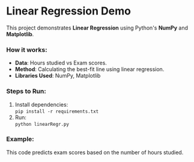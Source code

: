 # Linear Regression Demo

This project demonstrates **Linear Regression** using Python's **NumPy** and **Matplotlib**.

### How it works:
- **Data**: Hours studied vs Exam scores.
- **Method**: Calculating the best-fit line using linear regression.
- **Libraries Used**: NumPy, Matplotlib

### Steps to Run:
1. Install dependencies:  
   `pip install -r requirements.txt`
2. Run:  
   `python linearRegr.py`

### Example:
This code predicts exam scores based on the number of hours studied.
 

